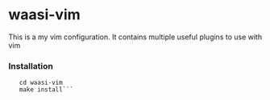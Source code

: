 # waasi-vim
This is a my vim configuration. It contains multiple useful plugins to use with vim

### Installation

```git clone git@github.com:Waasi/waasi-vim.git
   cd waasi-vim
   make install```
